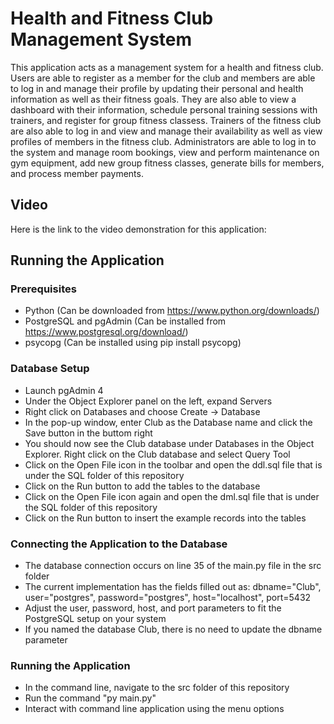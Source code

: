 # Health and Fitness Club Management System

This application acts as a management system for a health and fitness club. Users are able to register as a member for the club and members are able to log in and manage their profile by updating their personal and health information as well as their fitness goals. They are also able to view a dashboard with their information, schedule personal training sessions with trainers, and register for group fitness classess. Trainers of the fitness club are also able to log in and view and manage their availability as well as view profiles of members in the fitness club. Administrators are able to log in to the system and manage room bookings, view and perform maintenance on gym equipment, add new group fitness classes, generate bills for members, and process member payments.

## Video

Here is the link to the video demonstration for this application:

## Running the Application

### Prerequisites
- Python (Can be downloaded from https://www.python.org/downloads/)
- PostgreSQL and pgAdmin (Can be installed from https://www.postgresql.org/download/)
- psycopg (Can be installed using pip install psycopg)

### Database Setup
- Launch pgAdmin 4
- Under the Object Explorer panel on the left, expand Servers
- Right click on Databases and choose Create -> Database
- In the pop-up window, enter Club as the Database name and click the Save button in the buttom right
- You should now see the Club database under Databases in the Object Explorer. Right click on the Club database and select Query Tool
- Click on the Open File icon in the toolbar and open the ddl.sql file that is under the SQL folder of this repository
- Click on the Run button to add the tables to the database
- Click on the Open File icon again and open the dml.sql file that is under the SQL folder of this repository
- Click on the Run button to insert the example records into the tables

### Connecting the Application to the Database
- The database connection occurs on line 35 of the main.py file in the src folder
- The current implementation has the fields filled out as: dbname="Club", user="postgres", password="postgres", host="localhost", port=5432
- Adjust the user, password, host, and port parameters to fit the PostgreSQL setup on your system
- If you named the database Club, there is no need to update the dbname parameter

### Running the Application
- In the command line, navigate to the src folder of this repository
- Run the command "py main.py"
- Interact with command line application using the menu options